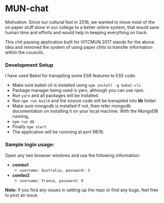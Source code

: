 # MUN-chat 
Motivation: Since our cultural fest in 2016, we wanted to move most of the on paper stuff done in our college to a better online system, that would save human time and efforts and would help in keeping everything on track.

This chit passing application built for VITCMUN 2017 stands for the above idea and removed the system of using paper chits to transfer information within the councils.

### Development Setup
I have used Babel for transpiling some ES6 features to ES5 code.
+ Make sure babel-cli is installed using ``` npm install -g babel-cli ```
+ Package manager being used is yarn, although you can use npm.
+ Run ```yarn``` and all packages will be installed.
+ Run ```npm run build``` and the source code will be transpiled into **lib** folder
+ Make sure mongodb is installed if not, then refer mongodb documentation on installing it on your local machine. With the MongoDB running,
+ ``` npm run db ```
+ Finally ``` npm start ```
+ The application will be runnning at port 9876.

### Sample login usage:
Open any two browser windows and use the following information:
+ **combo1**
    +   ``` username: Australia, password: 3 ```
+ **combo2**
    + ```username: France, password: 9```

**Note:** If you find any issues in setting up the repo or find any bugs, feel free to post an issue.


